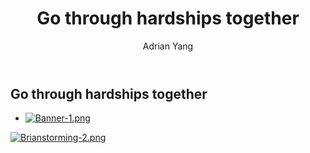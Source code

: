 ﻿---
id: Go through hardships together
title: Go through hardships together
author: Adrian Yang
author_title: Front End Engineer
author_url: https://github.com/Druidss
author_image_url: https://avatars2.githubusercontent.com/u/40681152?s=460&u=e324c1f3465c768888c1fcf798b5f5eb1be9d60d&v=4
tags: [React, portfolio, Arbeitsmappe,UX Design]
---





## Go through hardships together

- [![Banner-1.png](https://i.postimg.cc/xdjDg9DS/Banner-1.png)](https://postimg.cc/K1WH8S89)

<!--truncate-->

[![Brianstorming-2.png](https://i.postimg.cc/MKcGbb0Y/Brianstorming-2.png)](https://postimg.cc/MvSxzBFc)

